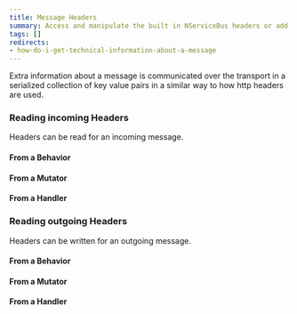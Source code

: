 ```yaml
---
title: Message Headers
summary: Access and manipulate the built in NServiceBus headers or add custom headers.
tags: []
redirects:
- how-do-i-get-technical-information-about-a-message
---
```


Extra information about a message is communicated over the transport in a serialized collection of key value pairs in a similar way to how http headers are used.

### Reading incoming Headers

Headers can be read for an incoming message.

#### From a Behavior

<!-- import header-incoming-behavior -->

#### From a Mutator

<!-- import header-incoming-mutator -->

#### From a Handler

<!-- import header-incoming-handler -->

### Reading outgoing Headers

Headers can be written for an outgoing message.

#### From a Behavior

<!-- import header-outgoing-behavior -->

#### From a Mutator

<!-- import header-outgoing-mutator -->

#### From a Handler

<!-- import header-outgoing-handler -->
